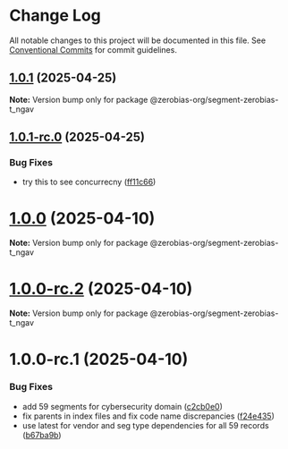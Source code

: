 # Change Log

All notable changes to this project will be documented in this file.
See [Conventional Commits](https://conventionalcommits.org) for commit guidelines.

## [1.0.1](https://github.com/zerobias-org/segment/compare/@zerobias-org/segment-zerobias-t_ngav@1.0.1-rc.0...@zerobias-org/segment-zerobias-t_ngav@1.0.1) (2025-04-25)

**Note:** Version bump only for package @zerobias-org/segment-zerobias-t_ngav





## [1.0.1-rc.0](https://github.com/zerobias-org/segment/compare/@zerobias-org/segment-zerobias-t_ngav@1.0.0...@zerobias-org/segment-zerobias-t_ngav@1.0.1-rc.0) (2025-04-25)


### Bug Fixes

* try this to see concurrecny ([ff11c66](https://github.com/zerobias-org/segment/commit/ff11c66d67cb9f185098fd640d4139178d29ae22))





# [1.0.0](https://github.com/zerobias-org/segment/compare/@zerobias-org/segment-zerobias-t_ngav@1.0.0-rc.2...@zerobias-org/segment-zerobias-t_ngav@1.0.0) (2025-04-10)

**Note:** Version bump only for package @zerobias-org/segment-zerobias-t_ngav





# [1.0.0-rc.2](https://github.com/zerobias-org/segment/compare/@zerobias-org/segment-zerobias-t_ngav@1.0.0-rc.1...@zerobias-org/segment-zerobias-t_ngav@1.0.0-rc.2) (2025-04-10)

**Note:** Version bump only for package @zerobias-org/segment-zerobias-t_ngav





# 1.0.0-rc.1 (2025-04-10)


### Bug Fixes

* add 59 segments for cybersecurity domain ([c2cb0e0](https://github.com/zerobias-org/segment/commit/c2cb0e0c1f1eabb51d7f5a6ae6db98c1516fcdbe))
* fix parents in index files and fix code name discrepancies ([f24e435](https://github.com/zerobias-org/segment/commit/f24e4352453caaa05074cc6bb66ee8ed21a4f11d))
* use latest for vendor and seg type dependencies for all 59 records ([b67ba9b](https://github.com/zerobias-org/segment/commit/b67ba9bed7a90fad3b084161ebc603b5b35214b8))

